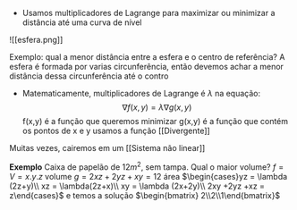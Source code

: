 - Usamos multiplicadores de Lagrange para maximizar ou minimizar a distância até uma curva de nível

![[esfera.png]]

Exemplo: qual a menor distância entre a esfera e o centro de referência? 
A esfera é formada por varias circunferência, então devemos achar a menor distância dessa circunferência até o contro

- Matematicamente, multiplicadores de Lagrange é $\lambda$ na equação:
$$\nabla f(x,y) = \lambda \nabla g(x,y)$$
f(x,y) é a função que queremos minimizar
g(x,y) é a função que contém os pontos de x e y
usamos a função [[Divergente]]

Muitas vezes, cairemos em um [[Sistema não linear]]

**Exemplo**
	Caixa de papelão de 12$m^2$, sem tampa. Qual o maior volume?
	$f = V =x.y.z$ volume
	$g = 2xz+2yz+xy = 12$ área
	$\begin{cases}yz = \lambda (2z+y)\\ xz = \lambda(2z+x)\\ xy = \lambda (2x+2y)\\ 2xy +2yz +xz = z\end{cases}$
	e temos a solução $\begin{bmatrix} 2\\2\\1\end{bmatrix}$
	
	